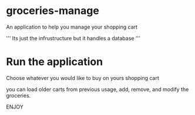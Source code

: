 # groceries-manage
An application to help you manage your shopping cart

'''
Its just the infrustructure but it handles a database
'''

# Run the application

Choose whatever you would like to buy on yours shopping cart

you can load older carts from previous usage, add, remove, and modify the groceries.

ENJOY

